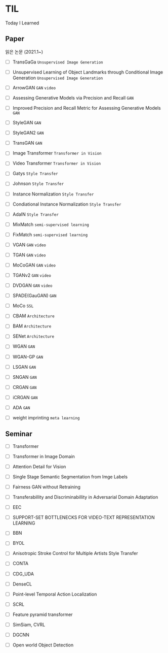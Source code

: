 # TIL
Today I Learned 

## Paper
읽은 논문 (2021.1~)
- [ ] TransGaGa ```Unsupervised Image Generation```
- [ ] Unsupervised Learning of Object Landmarks through Conditional Image Generation ```Unsupervised Image Generation```
- [ ] ArrowGAN ```GAN``` ```video```
- [ ] Assessing Generative Models via Precision and Recall ```GAN```
- [ ] Improved Precision and Recall Metric for Assessing Generative Models ```GAN```
- [ ] StyleGAN ``GAN``
- [ ] StyleGAN2 ``GAN``
- [ ] TransGAN ```GAN```
- [ ] Image Transformer ``Transformer in Vision``
- [ ] Video Transformer ``Transformer in Vision``
- [ ] Gatys ``Style Transfer``
- [ ] Johnson ``Style Transfer``
- [ ] Instance Normalization ``Style Transfer``
- [ ] Condiational Instance Normalization ``Style Transfer``
- [ ] AdaIN ``Style Transfer``
- [ ] MixMatch ``semi-supervised learning``
- [ ] FixMatch ``semi-supervised learning``
- [ ] VGAN ``GAN`` ``video``
- [ ] TGAN ``GAN`` ``video``
- [ ] MoCoGAN ``GAN`` ``video``
- [ ] TGANv2 ``GAN`` ``video``
- [ ] DVDGAN ``GAN`` ``video``
- [ ] SPADE(GauGAN) ``GAN``
- [ ] MoCo ```SSL```
- [ ] CBAM ```Architecture```
- [ ] BAM ```Architecture```
- [ ] SENet ```Architecture```
- [ ] WGAN ```GAN```
- [ ] WGAN-GP ```GAN```
- [ ] LSGAN ```GAN```
- [ ] SNGAN ```GAN```
- [ ] CRGAN ```GAN```
- [ ] iCRGAN ```GAN```
- [ ] ADA ```GAN```
- [ ] weight imprinting ```meta learning```


## Seminar
- [ ] Transformer
- [ ] Transformer in Image Domain
- [ ] Attention Detail for Vision
- [ ] Single Stage Semantic Segmentation from Imge Labels
- [ ] Fairness GAN without Retraining
- [ ] Transferabillity and Discriminabillity in Adversarial Domain Adaptation
- [ ] EEC
- [ ] SUPPORT-SET BOTTLENECKS FOR VIDEO-TEXT REPRESENTATION LEARNING
- [ ] BBN
- [ ] BYOL
- [ ] Anisotropic Stroke Control for Multiple Artists Style Transfer
- [ ] CONTA
- [ ] CDG_UDA
- [ ] DenseCL
- [ ] Point-level Temporal Action Localization
- [ ] SCRL
- [ ] Feature pyramid transformer
- [ ] SimSiam, CVRL
- [ ] DGCNN
- [ ] Open world Object Detection


